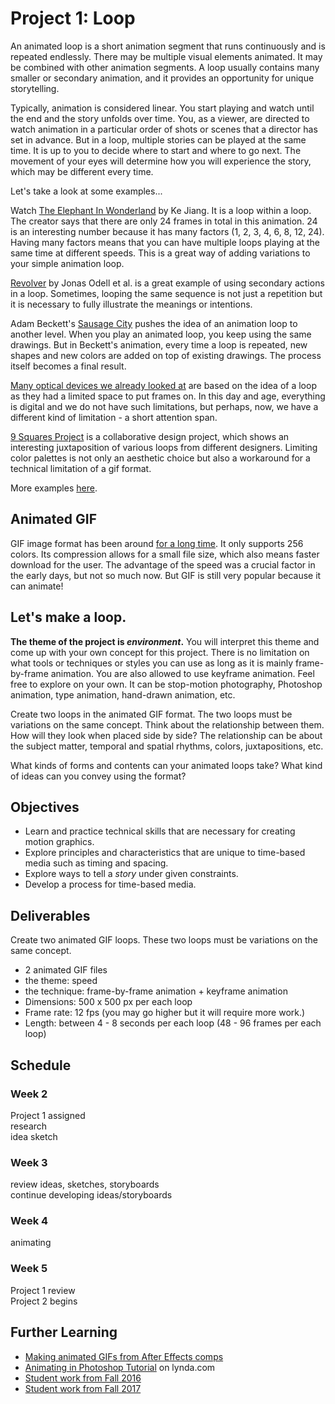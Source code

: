 # Project 1: Loop

An animated loop is a short animation segment that runs continuously and is repeated endlessly. There may be multiple visual elements animated. It may be combined with other animation segments. A loop usually contains many smaller or secondary animation, and it provides an opportunity for unique storytelling.

Typically, animation is considered linear. You start playing and watch until the end and the story unfolds over time. You, as a viewer, are directed to watch animation in a particular order of shots or scenes that a director has set in advance. But in a loop, multiple stories can be played at the same time. It is up to you to decide where to start and where to go next. The movement of your eyes will determine how you will experience the story, which may be different every time.

Let's take a look at some examples...

Watch [The Elephant In Wonderland](http://www.jkart.net/anim.html) by Ke Jiang. It is a loop within a loop. The creator says that there are only 24 frames in total in this animation. 24 is an interesting number because it has many factors (1, 2, 3, 4, 6, 8, 12, 24). Having many factors means that you can have multiple loops playing at the same time at different speeds. This is a great way of adding variations to your simple animation loop.

[Revolver](https://vimeo.com/11558102) by Jonas Odell et al. is a great example of using secondary actions in a loop. Sometimes, looping the same sequence is not just a repetition but it is necessary to fully illustrate the meanings or intentions.

Adam Beckett's [Sausage City](https://www.youtube.com/watch?v=RKS7N5ZzpI8) pushes the idea of an animation loop to another level. When you play an animated loop, you keep using the same drawings. But in Beckett's animation, every time a loop is repeated, new shapes and new colors are added on top of existing drawings. The process itself becomes a final result.

[Many optical devices we already looked at](w1-optical-devices.md) are based on the idea of a loop as they had a limited space to put frames on. In this day and age, everything is digital and we do not have such limitations, but perhaps, now, we have a different kind of limitation - a short attention span.

[9 Squares Project](http://9-squares.tumblr.com) is a collaborative design project, which shows an interesting juxtaposition of various loops from different designers. Limiting color palettes is not only an aesthetic choice but also a workaround for a technical limitation of a gif format.

More examples [here](http://www.slimjimstudios.com/).


## Animated GIF
GIF image format has been around [for a long time](http://www.fastcodesign.com/3034030/9-design-ideas-that-forever-changed-the-web). It only supports 256 colors. Its compression allows for a small file size, which also means faster download for the user. The advantage of the speed was a crucial factor in the early days, but not so much now. But GIF is still very popular because it can animate! 


## Let's make a loop.
**The theme of the project is *environment*.** You will interpret this theme and come up with your own concept for this project. There is no limitation on what tools or techniques or styles you can use as long as it is mainly frame-by-frame animation. You are also allowed to use keyframe animation. Feel free to explore on your own. It can be stop-motion photography, Photoshop animation, type animation, hand-drawn animation, etc.

Create two loops in the animated GIF format. The two loops must be variations on the same concept. Think about the relationship between them. How will they look when placed side by side? The relationship can be about the subject matter, temporal and spatial rhythms, colors, juxtapositions, etc.
 
What kinds of forms and contents can your animated loops take? What kind of ideas can you convey using the format?


## Objectives
- Learn and practice technical skills that are necessary for creating motion graphics.
- Explore principles and characteristics that are unique to time-based media such as timing and spacing.
- Explore ways to tell a *story* under given constraints.
- Develop a  process for time-based media.


## Deliverables
Create two animated GIF loops. These two loops must be variations on the same concept.

- 2 animated GIF files
- the theme: speed
- the technique: frame-by-frame animation + keyframe animation
- Dimensions: 500 x 500 px per each loop
- Frame rate: 12 fps (you may go higher but it will require more work.)
- Length: between 4 - 8 seconds per each loop (48 - 96 frames per each loop)

## Schedule

### Week 2
Project 1 assigned  
research  
idea sketch  

### Week 3 
review ideas, sketches, storyboards  
continue developing ideas/storyboards

### Week 4
animating

### Week 5
Project 1 review  
Project 2 begins


## Further Learning
- [Making animated GIFs from After Effects comps](https://www.rocketstock.com/blog/making-animated-gifs-from-after-effects-comps/)
- [Animating in Photoshop Tutorial](https://www.lynda.com/After-Effects-tutorials/Motion-Graphics-Loops-01-Photoshop-Techniques/483234-2.html) on lynda.com
- [Student work from Fall 2016](http://mica-gd3.paperdove.com/2016/loops/)
- [Student work from Fall 2017](http://mica-gd3.paperdove.com/2017/loops/)




